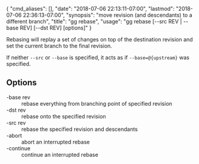 {
    "cmd_aliases": [],
    "date": "2018-07-06 22:13:11-07:00",
    "lastmod": "2018-07-06 22:36:13-07:00",
    "synopsis": "move revision (and descendants) to a different branch",
    "title": "gg rebase",
    "usage": "gg rebase [--src REV | --base REV] [--dst REV] [options]"
}

Rebasing will replay a set of changes on top of the destination
revision and set the current branch to the final revision.

If neither `--src` or `--base` is specified, it acts as if
`--base=@{upstream}` was specified.

## Options

<dl class="flag_list">
	<dt>-base rev</dt>
	<dd>rebase everything from branching point of specified revision</dd>
	<dt>-dst rev</dt>
	<dd>rebase onto the specified revision</dd>
	<dt>-src rev</dt>
	<dd>rebase the specified revision and descendants</dd>
	<dt>-abort</dt>
	<dd>abort an interrupted rebase</dd>
	<dt>-continue</dt>
	<dd>continue an interrupted rebase</dd>
</dl>
